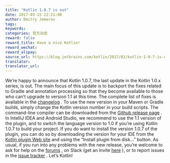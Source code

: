 ```yaml
---
title: "Kotlin 1.0.7 is out"
date: 2017-03-15 22:21:00
author: Dmitry Jemerov
tags:
keywords:
categories: 官方动态
reward: false
reward_title: Have a nice Kotlin!
reward_wechat:
reward_alipay:
source_url: https://blog.jetbrains.com/kotlin/2017/03/kotlin-1-0-7-is-out/
translator:
translator_url:
---
```


We’re happy to announce that Kotlin 1.0.7, the last update in the Kotlin 1.0.x series, is out. The main focus of this update is to backport the fixes related to Gradle and annotation processing so that they become available to those who can’t upgrade to version 1.1 at this time. The complete list of fixes is available in the [changelog](https://github.com/JetBrains/kotlin/blob/1.0.7/ChangeLog.md) .
To use the new version in your Maven or Gradle builds, simply change the Kotlin version number in your build scripts. The command-line compiler can be downloaded from the [Github release page](https://github.com/JetBrains/kotlin/releases/tag/v1.0.7) .
In IntelliJ IDEA and Android Studio, we recommend to use the 1.1 version of the plugin, and to switch the language version to 1.0 if you’re using Kotlin 1.0.7 to build your project. If you do want to install the version 1.0.7 of the plugin, you can do so by downloading the version for your IDE from the [Kotlin plugin Web site](https://plugins.jetbrains.com/plugin/6954-kotlin) and using the “Install plugin from disk…” button.
As usual, if you run into any problems with the new release, you’re welcome to ask for help on the [forums](https://discuss.kotlinlang.org/) , on Slack (get an invite [here](http://kotlinslackin.herokuapp.com/) ), or to report issues in the [issue tracker](https://youtrack.jetbrains.com/issues/KT) .
Let’s Kotlin!
